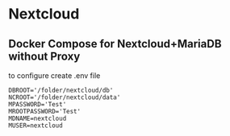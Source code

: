 # Nextcloud 
## Docker Compose for Nextcloud+MariaDB without Proxy

to configure create .env file

```
DBROOT='/folder/nextcloud/db'
NCROOT='/folder/nextcloud/data'
MPASSWORD='Test'
MROOTPASSWORD='Test'
MDNAME=nextcloud
MUSER=nextcloud
```

